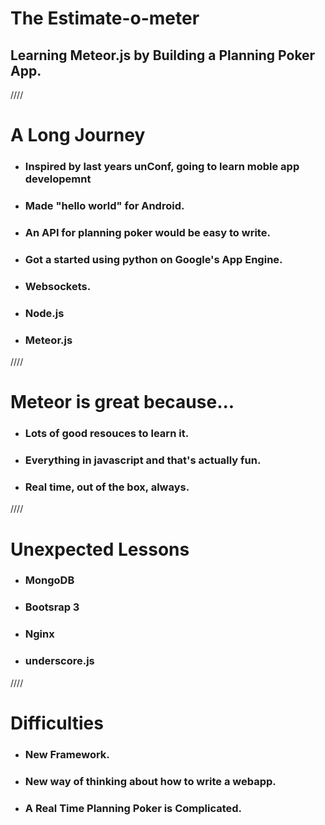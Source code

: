 # The Estimate-o-meter

## Learning Meteor.js by Building a Planning Poker App.

////

# A Long Journey

* ### Inspired by last years unConf, going to learn moble app developemnt
* ### Made "hello world" for Android.
* ### An API for planning poker would be easy to write.
* ### Got a started using python on Google's App Engine.
* ### Websockets.
* ### Node.js
* ### Meteor.js

////
 
# Meteor is great because...

 * ### Lots of good resouces to learn it.
 * ### Everything in javascript and that's actually fun.
 * ### Real time, out of the box, always.

////

# Unexpected Lessons

 * ### MongoDB
 * ### Bootsrap 3
 * ### Nginx
 * ### underscore.js

////

# Difficulties

* ### New Framework.
* ### New way of thinking about how to write a webapp.
* ### A Real Time Planning Poker is Complicated.
